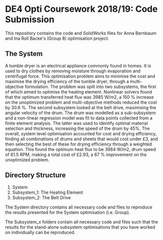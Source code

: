 DE4 Opti Coursework 2018/19: Code Submission
============
This repository contains the code and SolidWorks files for Anna Bernbaum and Ina Roll Backe's (Group 8) optimisation project. 

The System
----------
A tumble dryer is an electrical appliance commonly found in homes. It is used to dry clothes by removing moisture through evaporation and centrifugal force. This optimisation problem aims to minimise the cost and maximise the drying efficiency of the tumble dryer, through a multi-objective formulation. 
The problem was split into two subsystems, the first of which aimed to optimise the heating element. Nonlinear solvers found that the optimum transferred heat flux was 3985 W/m2, a 150 % increase on the unoptimized problem and multi-objective methods reduced the cost by 30.6 %.
The second subsystem looked at the belt drive, maximising the angular velocity of the drum. The drum was modelled as a sub-subsystem and a non-linear regression model was fit to data points collected from a finite element analysis. The latter was used to identify optimal material selection and thickness, increasing the speed of the drum by 45%.
The overall, system level optimisation accounted for cost and drying efficiency, finding all combinations of drums and sheets that would cost under £3, and then selecting the best of these for drying efficiency through a weighted equation. This found the optimum heat flux to be 3984 W/m2, drum speed of 61.5 RPM, making a total cost of £2.93, a 67 % improvement on the unoptimized problem.

Directory Structure
-----------
1. System
2. Subsystem_1: The Heating Element
3. Subsystem_2: The Belt Drive

The System directory contains all necessary code and files to reproduce
the results presented for the System optimisation (i.e. Group). 

The Subsystem_x folders contain all necessary code and files such that
the results for the stand-alone subsystem optimisations that you have worked on
individually can be reproduced. 
